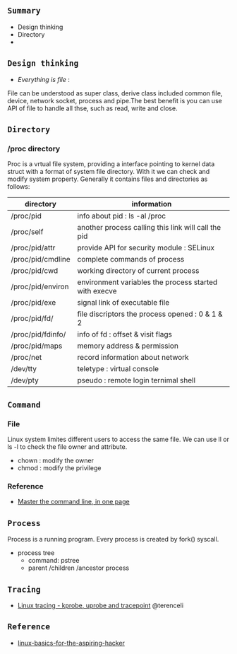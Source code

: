 ## `Summary`
- Design thinking
- Directory
- 

## `Design thinking`
 - _Everything is file_ : 
 
  File can be understood as super class, derive class included common file, device, network socket, process and pipe.The best benefit is you can use API of file to handle all thse, such as read, write and close.

## `Directory`
### /proc directory
  Proc is a vrtual file system, providing a interface pointing to kernel data struct with a format of system file directory. With it we can check and modify system property.
   Generally it contains files and directories as follows:
  
  | directory  | information |
| ------------- | ------------- |
| /proc/pid | info about pid : ls -al /proc |
| /proc/self | another process calling this link will call the pid |
| /proc/pid/attr | provide API for security module : SELinux |
| /proc/pid/cmdline | complete commands of process  |
| /proc/pid/cwd | working directory of current process   |
| /proc/pid/environ | environment variables the process started with execve |
| /proc/pid/exe | signal link of executable file |
| /proc/pid/fd/ | file discriptors the process opened : 0 & 1 & 2 |
| /proc/pid/fdinfo/ |info of fd : offset & visit flags |
| /proc/pid/maps | memory address & permission |
| /proc/net | record information about network |
| /dev/tty | teletype : virtual console  |
| /dev/pty| pseudo : remote login ternimal shell |

## `Command`
### File
 Linux system limites different users to access the same file. We can use ll or ls -l to check the file owner and attribute.
- chown : modify the owner
- chmod : modify the privilege

### Reference
- [Master the command line, in one page](https://github.com/jlevy/the-art-of-command-line)


## `Process`
 Process is a running program. Every process is created by fork() syscall.
- process tree
  - command: pstree
  - parent /children /ancestor process

## `Tracing`
- [Linux tracing - kprobe, uprobe and tracepoint](https://terenceli.github.io/%E6%8A%80%E6%9C%AF/2020/08/05/tracing-basic) @terenceli

## `Reference`
- [linux-basics-for-the-aspiring-hacker](https://www.hackers-arise.com/post/2016/08/04/linux-basics-for-the-aspiring-hacker-part-1)
